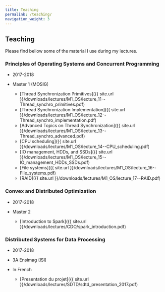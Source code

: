 ```yaml
---
title: Teaching
permalink: /teaching/
navigation_weight: 3
---
```


## Teaching

Please find bellow some of the material I use during my lectures.


### Principles of Operating Systems and Concurrent Programming

- 2017-2018
- Master 1 (MOSIG)

  - [Thread Synchronization Primitives]({{ site.url }}/downloads/lectures/M1_OS/lecture_11--Thread_synchro_primitives.pdf)
  - [Thread Synchronization Implementation]({{ site.url }}/downloads/lectures/M1_OS/lecture_12--Thread_synchro_implementation.pdf)
  - [Advanced Topics on Thread Synchronization]({{ site.url }}/downloads/lectures/M1_OS/lecture_13--Thread_synchro_advanced.pdf)
  - [CPU scheduling]({{ site.url }}/downloads/lectures/M1_OS/lecture_14--CPU_scheduling.pdf)
  - [IO management, HDDs, and SSDs]({{ site.url }}/downloads/lectures/M1_OS/lecture_15--IO_management_HDDs_SSDs.pdf)
  - [File systems]({{ site.url }}/downloads/lectures/M1_OS/lecture_16--File_systems.pdf)
  - [RAID]({{ site.url }}/downloads/lectures/M1_OS/lecture_17--RAID.pdf)


### Convex and Distributed Optimization

- 2017-2018
- Master 2

  - [Introduction to Spark]({{ site.url }}/downloads/lectures/CDO/spark_introduction.pdf)



### Distributed Systems for Data Processing

- 2017-2018
- 3A Ensimag (ISI)
- In French

  - [Presentation du projet]({{ site.url }}/downloads/lectures/SDTD/sdtd_presentation_2017.pdf)


